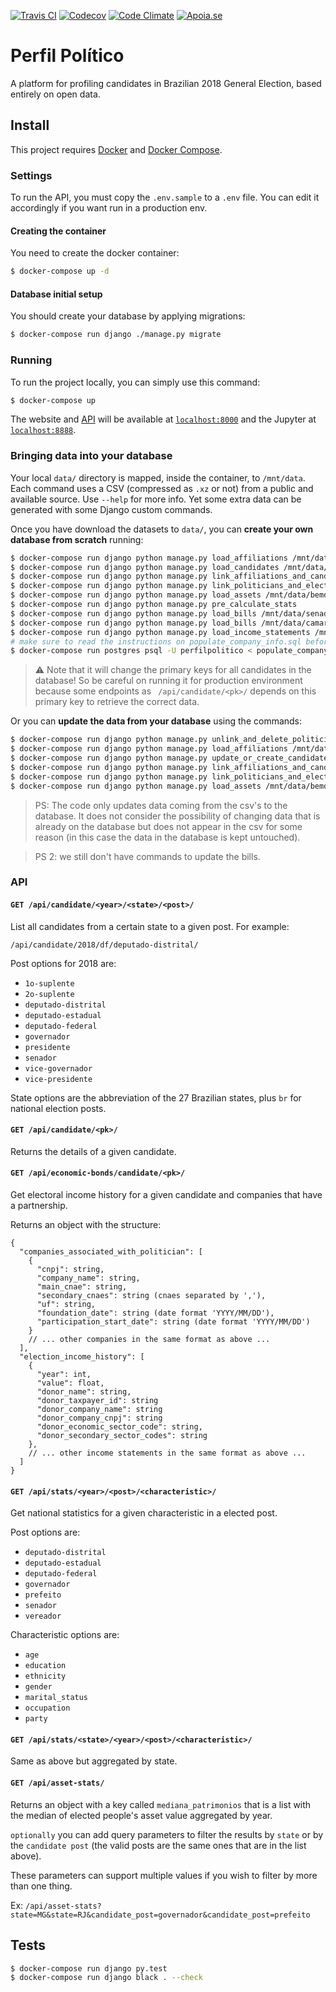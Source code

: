 [![Travis CI](https://img.shields.io/travis/okfn-brasil/perfil-politico.svg)](https://travis-ci.com/okfn-brasil/perfil-politico)
[![Codecov](https://img.shields.io/codecov/c/github/okfn-brasil/perfil-politico.svg)](https://codecov.io/gh/okfn-brasil/perfil-politico)
[![Code Climate](https://img.shields.io/codeclimate/maintainability/okfn-brasil/perfil-politico.svg)](https://codeclimate.com/github/okfn-brasil/perfil-politico)
[![Apoia.se](https://img.shields.io/badge/donate-apoia.se-EB4A3B.svg)](https://apoia.se/serenata)

# Perfil Político

A platform for profiling candidates in Brazilian 2018 General Election, based
entirely on open data.

## Install

This project requires [Docker](https://docs.docker.com/install/) and
[Docker Compose](https://docs.docker.com/compose/install/).

### Settings

To run the API, you must copy the `.env.sample` to a `.env` file. You can edit
it accordingly if you want run in a production env.

#### Creating the container

You need to create the docker container:

```sh
$ docker-compose up -d
```

#### Database initial setup

You should create your database by applying migrations:

```sh
$ docker-compose run django ./manage.py migrate
```

### Running

To run the project locally, you can simply use this command:

```sh
$ docker-compose up
```

The website and [API](#api) will be available at
[`localhost:8000`](http://localhost:8000) and the Jupyter at
[`localhost:8888`](http://localhost:8888).

### Bringing data into your database

Your local `data/` directory is mapped, inside the container, to `/mnt/data`.
Each command uses a CSV (compressed as `.xz` or not) from a public and
available source. Use `--help` for more info. Yet some extra data can be
generated with some Django custom commands.

Once you have download the datasets to `data/`, you can **create your own database from scratch**
running:

```sh
$ docker-compose run django python manage.py load_affiliations /mnt/data/filiacao.csv
$ docker-compose run django python manage.py load_candidates /mnt/data/candidatura.csv
$ docker-compose run django python manage.py link_affiliations_and_candidates
$ docker-compose run django python manage.py link_politicians_and_election_results
$ docker-compose run django python manage.py load_assets /mnt/data/bemdeclarado.csv
$ docker-compose run django python manage.py pre_calculate_stats
$ docker-compose run django python manage.py load_bills /mnt/data/senado.csv
$ docker-compose run django python manage.py load_bills /mnt/data/camara.csv
$ docker-compose run django python manage.py load_income_statements /mnt/data/receita.csv
# make sure to read the instructions on populate_company_info.sql before running the next command
$ docker-compose run postgres psql -U perfilpolitico < populate_company_info.sql
```
> :warning: Note that it will change the primary keys for all candidates in the database!
> So be careful on running it for production environment because some endpoints as
> ` /api/candidate/<pk>/` depends on this primary key to retrieve the correct data.

Or you can **update the data from your database** using the commands:

```sh
$ docker-compose run django python manage.py unlink_and_delete_politician_references
$ docker-compose run django python manage.py load_affiliations /mnt/data/filiacao.csv clean-previous-data
$ docker-compose run django python manage.py update_or_create_candidates /mnt/data/candidatura.csv
$ docker-compose run django python manage.py link_affiliations_and_candidates
$ docker-compose run django python manage.py link_politicians_and_election_results
$ docker-compose run django python manage.py load_assets /mnt/data/bemdeclarado.csv clean-previous-data
```

> PS: The code only updates data coming from the csv's to the database.
  It does not consider the possibility of changing data that is already on the
  database but does not appear in the csv for some reason (in this case the data
  in the database is kept untouched).

> PS 2: we still don't have commands to update the bills.

### API

#### `GET /api/candidate/<year>/<state>/<post>/`

List all candidates from a certain state to a given post. For example:

`/api/candidate/2018/df/deputado-distrital/`

Post options for 2018 are:

* `1o-suplente`
* `2o-suplente`
* `deputado-distrital`
* `deputado-estadual`
* `deputado-federal`
* `governador`
* `presidente`
* `senador`
* `vice-governador`
* `vice-presidente`

State options are the abbreviation of the 27 Brazilian states, plus `br` for
national election posts.

#### `GET /api/candidate/<pk>/`

Returns the details of a given candidate.

#### `GET /api/economic-bonds/candidate/<pk>/`

Get electoral income history for a given candidate and companies that have a partnership.

Returns an object with the structure:
```
{
  "companies_associated_with_politician": [
    {
      "cnpj": string,
      "company_name": string,
      "main_cnae": string,
      "secondary_cnaes": string (cnaes separated by ','),
      "uf": string,
      "foundation_date": string (date format 'YYYY/MM/DD'),
      "participation_start_date": string (date format 'YYYY/MM/DD')
    }
    // ... other companies in the same format as above ...
  ],
  "election_income_history": [
    {
      "year": int,
      "value": float,
      "donor_name": string,
      "donor_taxpayer_id": string
      "donor_company_name": string
      "donor_company_cnpj": string
      "donor_economic_sector_code": string,
      "donor_secondary_sector_codes": string
    },
    // ... other income statements in the same format as above ...
  ]
}
```

#### `GET /api/stats/<year>/<post>/<characteristic>/`

Get national statistics for a given characteristic in a elected post.

Post options are:

* `deputado-distrital`
* `deputado-estadual`
* `deputado-federal`
* `governador`
* `prefeito`
* `senador`
* `vereador`

Characteristic options are:

* `age`
* `education`
* `ethnicity`
* `gender`
* `marital_status`
* `occupation`
* `party`

#### `GET /api/stats/<state>/<year>/<post>/<characteristic>/`

Same as above but aggregated by state.

#### `GET /api/asset-stats/`

Returns an object with a key called `mediana_patrimonios` that is a list with
the median of elected people's asset value aggregated by year.

`optionally` you can add query parameters to filter the results by `state` or by
the `candidate post` (the valid posts are the same ones that are in the list above).

These parameters can support multiple values if you wish to filter by more than one thing.

Ex: `/api/asset-stats?state=MG&state=RJ&candidate_post=governador&candidate_post=prefeito`

## Tests

```sh
$ docker-compose run django py.test
$ docker-compose run django black . --check
```
